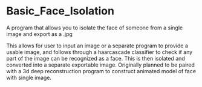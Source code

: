 # Basic_Face_Isolation
A program that allows you to isolate the face of someone from a single image and export as a .jpg

This allows for user to input an image or a separate program to provide a usable image, and follows through a haarcascade classifier to check 
if any part of the image can be recognized as a face. This is then isolated and converted into a separate exportable image. Originally planned
to be paired with a 3d deep reconstruction program to construct animated model of face with single image.
